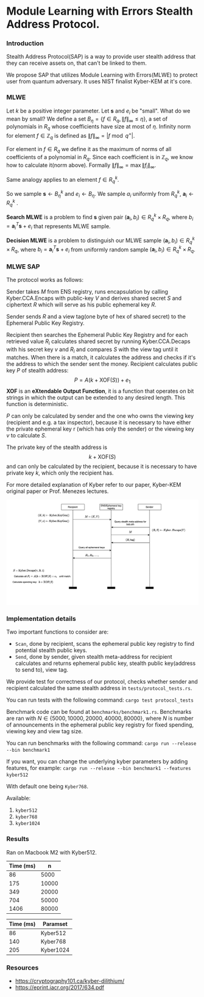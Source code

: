 # Module Learning with Errors Stealth Address Protocol.

### Introduction

Stealth Address Protocol(SAP) is a way to provide user stealth address that they can receive assets on, that can't be linked to them.

We propose SAP that utilizes Module Learning with Errors(MLWE) to protect user from quantum adversary. It uses NIST finalist Kyber-KEM at it's core. 

### MLWE 
Let $k$ be a positive integer parameter. Let $\textbf{s}$ and $e_i$  be "small". What do we mean by small? We define a set $B_\eta = \{f \in R_q, \lVert f \rVert _\infty \leq \eta \}$, a set of polynomials in $R_q$ whose coefficients have size at most of  $\eta$. Infinity norm for element $f \in \mathbb{Z}_q$  is defined as $\lVert f \rVert _\infty = \lvert f \bmod{q}^+ \rvert$.   

For element in $f \in R_q$ we define it as the maximum of norms of all coefficients of a polynomial in $R_q$. Since each coefficient is in $\mathbb{Z}_q$, we know how to calculate it(norm above). Formally $\lVert f \rVert _\infty = \max \lVert f_i \rVert _\infty$.   

Same analogy applies to an element $f \in R_q^k$. 

So we sample $\textbf{s} \gets B_\eta^k$ and $e_i \gets B_\eta$. We sample $a_i$ uniformly from $R_q^k$, $\textbf{a}_i \gets R_q^k$ . 

**Search MLWE** is a problem to find $\textbf{s}$ given pair $(\textbf{a}_i , b_i) \in R_q^k \times R_q$, where $b_i = \textbf{a}_i^T \textbf{s}+ e_i$ that represents MLWE sample. 

**Decision MLWE** is a problem to distinguish our MLWE sample $(\textbf{a}_i , b_i) \in R_q^k \times R_q$, where $b_i = \textbf{a}_i^T \textbf{s}+ e_i$ from uniformly random sample $(\textbf{a}_i , b_i) \in R_q^k \times R_q$.

### MLWE SAP 
The protocol works as follows: 

Sender takes $M$ from ENS registry, runs encapsulation by calling Kyber.CCA.Encaps with public-key $V$ and derives shared secret $S$ and ciphertext $R$ which will serve as his public ephemeral key $R$. 

Sender sends $R$ and a view tag(one byte of hex of shared secret) to the Ephemeral Public Key Registry. 

Recipient then searches the Ephemeral Public Key Registry and for each retrieved value $R_i$ calculates shared secret by running Kyber.CCA.Decaps with his secret key $v$ and $R_i$ and compares $S$ with the view tag until it matches. When there is a match, it calculates the address and checks if it's the address to which the sender sent the money. Recipient calculates public key $P$ of stealth address: 
$$P = A(k+\text{XOF}(S)) + e_1$$
**XOF** is an **eXtendable Output Function**, it is a function that operates on bit strings in which the output can be extended to any desired length. This function is deterministic. 

$P$ can only be calculated by sender and the one who owns the viewing key (recipient and e.g. a tax inspector), because it is necessary to have either the private ephemeral key r (which has only the sender) or the viewing key $v$ to calculate $S$.

The private key of the stealth address is 
$$k + \text{XOF}(S)$$
and can only be calculated by the recipient, because it is necessary to have private key $k$, which only the recipient has. 

For more detailed explanation of Kyber refer to our paper, Kyber-KEM original paper or Prof. Menezes lectures. 

![Protocol Diagram](assets/protocol.png)

### Implementation details
Two important functions to consider are: 
- `Scan`, done by recipient, scans the ephemeral public key registry to find potential stealth public keys. 
- `Send`, done by sender, given stealth meta-address for recipient calculates and returns ephemeral public key, stealth public key(address to send to), view tag.

We provide test for correctness of our protocol, checks whether sender and recipient calculated the same stealth address in `tests/protocol_tests.rs`. 

You can run tests with the following command:
`cargo test protocol_tests`

Benchmark code can be found at `benchmarks/benchmark1.rs`.  Benchmarks are ran with $N \in \{5000, 10000, 20000, 40000, 80000\}$, where $N$ is number of announcements in the ephemeral public key registry for fixed spending, viewing key and view tag size.

You can run benchmarks with the following command: 
`cargo run --release --bin benchmark1`

If you want, you can change the underlying kyber parameters by adding features, for example: 
`cargo run --release --bin benchmark1 --features kyber512`

With default one being `Kyber768`.

Available: 
1) `kyber512`
2) `kyber768`
3) `kyber1024`

### Results 
Ran on Macbook M2 with Kyber512.

| Time (ms) | n     |
| --------- | ----- |
| 86        | 5000  |
| 175       | 10000 |
| 349       | 20000 |
| 704       | 50000 |
| 1406      | 80000 |

| Time (ms) | Paramset  |
| --------- | --------- |
| 86        | Kyber512  |
| 140       | Kyber768  |
| 205       | Kyber1024 |

### Resources 
- https://cryptography101.ca/kyber-dilithium/
- https://eprint.iacr.org/2017/634.pdf